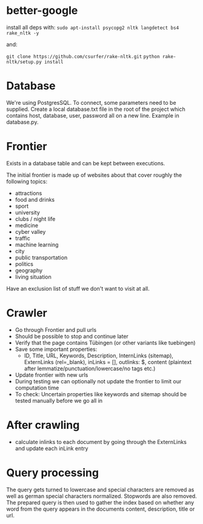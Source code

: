 # better-google


install all deps with: `sudo apt-install psycopg2 nltk langdetect bs4 rake_nltk -y`


and:

`git clone https://github.com/csurfer/rake-nltk.git`
`python rake-nltk/setup.py install`

# Database

We're using PostgresSQL.
To connect, some parameters need to be supplied. Create a local database.txt file in the root of the project which contains host, database, user, password all on a new line. Example in database.py.

# Frontier

Exists in a database table and can be kept between executions.

The initial frontier is made up of websites about that cover roughly the following topics:

- attractions
- food and drinks
- sport
- university
- clubs / night life
- medicine
- cyber valley
- traffic
- machine learning
- city
- public transportation
- politics
- geography
- living situation

Have an exclusion list of stuff we don't want to visit at all.

# Crawler

- Go through Frontier and pull urls
- Should be possible to stop and continue later
- Verify that the page contains Tübingen (or other variants like tuebingen)
- Save some important properties:
  - ID, Title, URL, Keywords, Description, InternLinks (sitemap), ExternLinks (rel=\_blank), inLinks = [], outlinks: $, content (plaintext after lemmatize/punctuation/lowercase/no tags etc.)
- Update frontier with new urls
- During testing we can optionally not update the frontier to limit our computation time
- To check: Uncertain properties like keywords and sitemap should be tested manually before we go all in

# After crawling

- calculate inlinks to each document by going through the ExternLinks and update each inLink entry

# Query processing

The query gets turned to lowercase and special characters are removed as well as german special characters normalized. Stopwords are also removed.
The prepared query is then used to gather the index based on whether any word from the query appears in the documents content, description, title or url.
